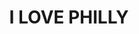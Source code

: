 ---
pid: llb10
title: I LOVE PHILLY
location_transcription: Independence Hall Area
coordinates: "[-75.149865, 39.948879]"
zipcode: '10606'
gen_neighborhood: 
neighborhood: 
outside_phl: 'White Plains NY '
age: '24'
age_range: 20-29
instagram: 
image_file_name: llb_10.jpg
proposal_transcription: Maybe not most original but a I LOVE PHILADELPHIA //Statue//
  like they have in Amsterdam
topic: 
topic_summary: '0'
type: Sculpture Statue
keywords_other: 
credit: Jelmer Wilstagram
image_labels: 
twitter: 
facebook: 
permalink: "/monuments/llb10/"
layout: item-page
---